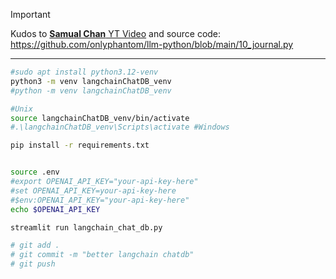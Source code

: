 > [!IMPORTANT]
> Kudos to [**Samual Chan** YT Video](https://www.youtube.com/watch?v=OzDhJOR5IfQ) and source code: https://github.com/onlyphantom/llm-python/blob/main/10_journal.py


---


```sh
#sudo apt install python3.12-venv
python3 -m venv langchainChatDB_venv
#python -m venv langchainChatDB_venv

#Unix
source langchainChatDB_venv/bin/activate
#.\langchainChatDB_venv\Scripts\activate #Windows

pip install -r requirements.txt


source .env
#export OPENAI_API_KEY="your-api-key-here"
#set OPENAI_API_KEY=your-api-key-here
#$env:OPENAI_API_KEY="your-api-key-here"
echo $OPENAI_API_KEY

streamlit run langchain_chat_db.py

# git add .
# git commit -m "better langchain chatdb"
# git push
```